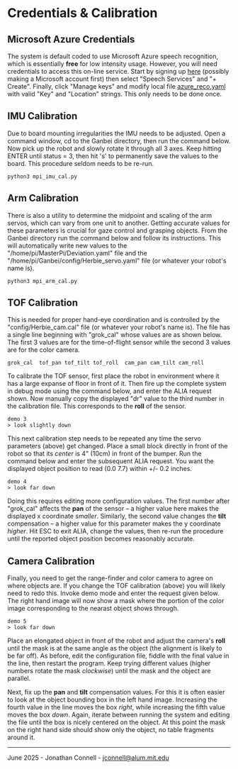 # Credentials & Calibration

## Microsoft Azure Credentials

The system is default coded to use Microsoft Azure speech recognition, which is essentially __free__ for low intensity usage. However, you will need credentials to access this on-line service. Start by signing up [here](https://portal.azure.com/#create/Microsoft.CognitiveServicesSpeechServices) (possibly making a Microsoft account first) then select "Speech Services" and "+ Create". Finally, click "Manage keys" and modify local file [azure_reco.yaml](../config/azure_reco.yaml) with valid "Key" and "Location" strings. This only needs to be done once.

## IMU Calibration

Due to board mounting irregularities the IMU needs to be adjusted. Open a command window, cd to the Ganbei directory, then run the command below.  Now pick up the robot and slowly rotate it through all 3 axes. Keep hitting ENTER until status = 3, then hit 's' to permanently save the values to the board. This procedure seldom needs to be re-run.

    python3 mpi_imu_cal.py 

## Arm Calibration

There is also a utility to determine the midpoint and scaling of the arm servos, which can vary from one unit to another. Getting accurate values for these parameters is crucial for gaze control and grasping objects. From the Ganbei directory run the command below and follow its instructions. This will automatically write new values to the "/home/pi/MasterPi/Deviation.yaml" file and the "/home/pi/Ganbei/config/Herbie_servo.yaml" file (or whatever your robot's name is). 

    python3 mpi_arm_cal.py

## TOF Calibration

This is needed for proper hand-eye coordination and is controlled by the "config/Herbie_cam.cal" file (or whatever your robot's name is). The file has a single line beginning with "grok_cal" whose values are as shown below. The first 3 values are for the time-of-flight sensor while the second 3 values are for the color camera.

    grok_cal  tof_pan tof_tilt tof_roll  cam_pan cam_tilt cam_roll

To calibrate the TOF sensor, first place the robot in environment where it has a large expanse of floor in front of it. Then fire up the complete system in debug mode using the command below, and enter the ALIA request shown. Now manually copy the displayed "dr" value to the third number in the calibration file. This corresponds to the __roll__ of the sensor.

    demo 3
    > look slightly down

This next calibration step needs to be repeated any time the servo parameters (above) get changed. Place a small block directly in front of the robot so that its _center_ is 4" (10cm) in front of the bumper. Run the command below and enter the subsequent ALIA request. You want the displayed object position to read (0.0 7.7) within +/- 0.2 inches. 

    demo 4
    > look far down

Doing this requires editing more configuration values. The first number after "grok_cal" affects the __pan__ of the sensor – a higher value here makes the displayed x coordinate _smaller_. Similarly, the second value changes the __tilt__ compensation – a higher value for this parameter makes the y coordinate _higher_.  Hit ESC to exit ALIA, change the values, then re-run the procedure until the reported object position becomes reasonably accurate. 

## Camera Calibration

Finally, you need to get the range-finder and color camera to agree on where objects are. If you change the TOF calibration (above) you will likely need to redo this. Invoke demo mode and enter the request given below. The right hand image will now show a mask where the portion of the color image corresponding to the nearast object shows through. 

    demo 5
    > look far down

Place an elongated object in front of the robot and adjust the camera's __roll__ until the mask is at the same angle as the object (the alignment is likely to be far off). As before, edit the configuration file, fiddle with the final value in the line, then restart the program. Keep trying different values (higher numbers rotate the mask _clockwise_) until the mask and the object are parallel.

Next, fix up the __pan__ and __tilt__ compensation values. For this it is often easier to look at the object bounding box in the left hand image. Increasing the fourth value in the line moves the box _right_, while increasing the fifth value moves the box _down_. Again, iterate between running the system and editing the file until the box is nicely centered on the object. At this point the mask on the right hand side should show only the object, no table fragments around it.

---

June 2025 - Jonathan Connell - jconnell@alum.mit.edu